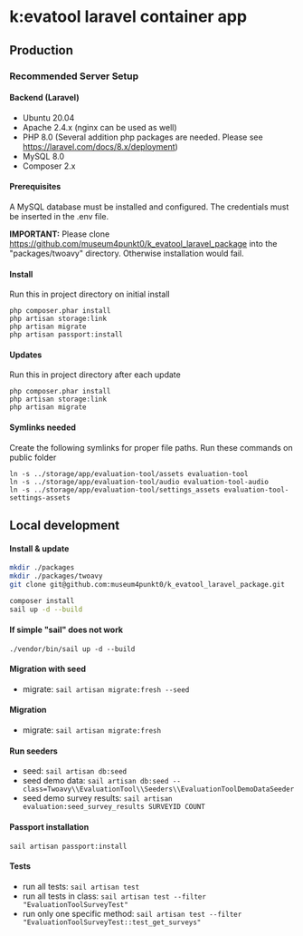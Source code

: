 # k:evatool laravel container app
## Production

### Recommended Server Setup
#### Backend (Laravel)
- Ubuntu 20.04
- Apache 2.4.x (nginx can be used as well)
- PHP 8.0 (Several addition php packages are needed. Please see https://laravel.com/docs/8.x/deployment)
- MySQL 8.0
- Composer 2.x

#### Prerequisites
A MySQL database must be installed and configured. The credentials must be inserted in the .env file.

**IMPORTANT:** Please clone https://github.com/museum4punkt0/k_evatool_laravel_package into the "packages/twoavy" directory. Otherwise installation would fail.

#### Install
Run this in project directory on initial install
```
php composer.phar install
php artisan storage:link
php artisan migrate
php artisan passport:install
```

#### Updates
Run this in project directory after each update
```
php composer.phar install
php artisan storage:link
php artisan migrate
```

#### Symlinks needed
Create the following symlinks for proper file paths. Run these commands on public folder
```
ln -s ../storage/app/evaluation-tool/assets evaluation-tool
ln -s ../storage/app/evaluation-tool/audio evaluation-tool-audio
ln -s ../storage/app/evaluation-tool/settings_assets evaluation-tool-settings-assets
```

## Local development

#### Install & update
```sh
mkdir ./packages
mkdir ./packages/twoavy
git clone git@github.com:museum4punkt0/k_evatool_laravel_package.git

composer install
sail up -d --build
```

#### If simple "sail" does not work
```
./vendor/bin/sail up -d --build
```

#### Migration with seed
* migrate: `sail artisan migrate:fresh --seed`

#### Migration
* migrate: `sail artisan migrate:fresh`

#### Run seeders
* seed: `sail artisan db:seed`
* seed demo data: `sail artisan db:seed --class=Twoavy\\EvaluationTool\\Seeders\\EvaluationToolDemoDataSeeder`
* seed demo survey results: `sail artisan evaluation:seed_survey_results SURVEYID COUNT`

#### Passport installation
```
sail artisan passport:install
```

#### Tests
* run all tests: `sail artisan test`
* run all tests in class: `sail artisan test --filter "EvaluationToolSurveyTest"`
* run only one specific method: `sail artisan test --filter "EvaluationToolSurveyTest::test_get_surveys"`
